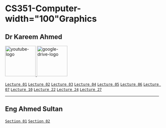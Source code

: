 # CS351-Computer- width="100"Graphics
## Dr Kareem Ahmed
<a href="https://www.youtube.com/watch?v=DItMw3CAkuU&list=PLp2eAGIFKMEVpQoEqqEo4o-S1enQ59ocw">
    <img src="https://www.vectorlogo.zone/logos/youtube/youtube-ar21.svg" alt="youtube-logo" width="100">
</a>
<a href="https://drive.google.com/drive/folders/1oXE78xqmbPlVC-QQfjUbFMNk45V21oJO?usp=sharing">
    <img src="https://www.vectorlogo.zone/logos/google_drive/google_drive-ar21.svg" alt="google-drive-logo" width="100">
</a>



[`Lecture 01`](https://github.com/AhmedUKamel/CS351-Computer-Graphics/blob/main/Lecture%2001/) [`Lecture 02`](https://github.com/AhmedUKamel/CS351-Computer-Graphics/blob/main/Lecture%2002/) [`Lecture 03`](https://github.com/AhmedUKamel/CS351-Computer-Graphics/blob/main/Lecture%2003/) [`Lecture 04`](https://github.com/AhmedUKamel/CS351-Computer-Graphics/blob/main/Lecture%2004/) [`Lecture 05`](https://github.com/AhmedUKamel/CS351-Computer-Graphics/blob/main/Lecture%2005/) [`Lecture 06`](https://github.com/AhmedUKamel/CS351-Computer-Graphics/blob/main/Lecture%2006/) [`Lecture 07`](https://github.com/AhmedUKamel/CS351-Computer-Graphics/blob/main/Lecture%2007/) [`Lecture 10`](https://github.com/AhmedUKamel/CS351-Computer-Graphics/blob/main/Lecture%2010/) [`Lecture 22`](https://github.com/AhmedUKamel/CS351-Computer-Graphics/blob/main/Lecture%2022/) [`Lecture 24`](https://github.com/AhmedUKamel/CS351-Computer-Graphics/blob/main/Lecture%2024/) [`Lecture 27`](https://github.com/AhmedUKamel/CS351-Computer-Graphics/blob/main/Lecture%2027/)

___
## Eng Ahmed Sultan
[`Section 01`](https://github.com/AhmedUKamel/CS351-Computer-Graphics/tree/main/Section%2001) [`Section 02`](https://github.com/AhmedUKamel/CS351-Computer-Graphics/tree/main/Section%2002)

